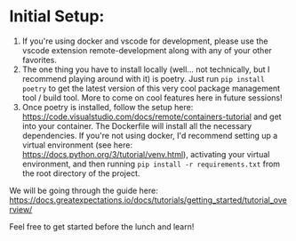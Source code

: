 # Initial Setup:

1. If you're using docker and vscode for development, please use the vscode extension remote-development along with any of your other favorites.  
2. The one thing you have to install locally (well... not technically, but I recommend playing around with it) is poetry. Just run `pip install poetry` to get the latest version of this very cool package management tool / build tool. More to come on cool features here in future sessions!
3. Once poetry is installed, follow the setup here: https://code.visualstudio.com/docs/remote/containers-tutorial and get into your container. The Dockerfile will install all the necessary dependencies. If you're not using docker, I'd recommend setting up a virtual environment (see here: https://docs.python.org/3/tutorial/venv.html), activating your virtual environment, and then running `pip install -r requirements.txt` from the root directory of the project.

We will be going through the guide here: https://docs.greatexpectations.io/docs/tutorials/getting_started/tutorial_overview/

Feel free to get started before the lunch and learn!